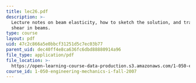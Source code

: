 ```yaml
---
title: lec26.pdf
description: >-
  Lecture notes on beam elasticity, how to sketch the solution, and transversal
  shear in beams.
type: course
layout: pdf
uid: 47c2c866a5e0bbcf31251d5c7ec03b77
parent_uid: dec40ff4e8ca636fc6dbd88880914a96
file_type: application/pdf
file_location: >-
  https://open-learning-course-data-production.s3.amazonaws.com/1-050-engineering-mechanics-i-fall-2007/47c2c866a5e0bbcf31251d5c7ec03b77_lec26.pdf
course_id: 1-050-engineering-mechanics-i-fall-2007
---
```

